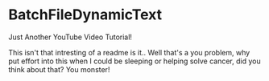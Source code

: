 # BatchFileDynamicText
Just Another YouTube Video Tutorial!

This isn't that intresting of a readme is it.. Well that's a you problem, why put effort into this when I could be sleeping or helping solve cancer, did you think about that? You monster!
